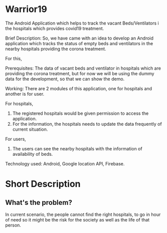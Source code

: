 # Warrior19
The Android Application which helps to track the vacant Beds/Ventilators i the hospitals which provides covid19 treatment.

Brief Description:
So, we have came with an idea to develop an Android application which tracks the status of empty beds and ventilators in the nearby hospitals providing the corona treatment.

For this,

Prerequisites: The data of vacant beds and ventilator in hospitals which are providing the corona treatment, but for now we will be using the dummy data for the development, so that we can show the demo.

Working: There are 2 modules of this application, one for hospitals and another is for user.

For hospitals, 
1. The registered hospitals would be given permission to access the application. 
2. For the information, the hospitals needs to update the data frequently of current situation.

For users,
1. The users can see the nearby hospitals with the information of availability of beds.

Technology used: Android, Google location API, Firebase.

# Short Description

## What's the problem?
In current scenario, the people cannot find the right hospitals, to go in hour of need so it might be the risk for the society as well as the life of that person. 
